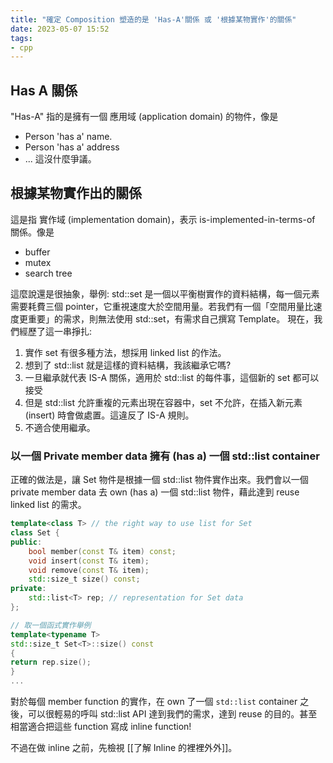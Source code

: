 ```yaml
---
title: "確定 Composition 塑造的是 'Has-A'關係 或 '根據某物實作'的關係"
date: 2023-05-07 15:52
tags:
- cpp
---
```


## Has A 關係
"Has-A" 指的是擁有一個 應用域 (application domain) 的物件，像是 
- Person 'has a' name.
- Person 'has a' address
- ...
這沒什麼爭議。

## 根據某物實作出的關係
這是指 實作域 (implementation domain)，表示 is-implemented-in-terms-of 關係。像是
- buffer
- mutex
- search tree

這麼說還是很抽象，舉例: 
std::set 是一個以平衡樹實作的資料結構，每一個元素需要耗費三個 pointer，它重視速度大於空間用量。若我們有一個「空間用量比速度更重要」的需求，則無法使用 std::set，有需求自己撰寫 Template。
現在，我們經歷了這一串掙扎: 

1. 實作 set 有很多種方法，想採用 linked list 的作法。
2. 想到了 std::list 就是這樣的資料結構，我該繼承它嗎?
3. 一旦繼承就代表 IS-A 關係，適用於 std::list 的每件事，這個新的 set 都可以接受
4. 但是 std::list 允許重複的元素出現在容器中，set 不允許，在插入新元素 (insert) 時會做處置。這違反了 IS-A 規則。
5. 不適合使用繼承。

### 以一個 Private member data 擁有 (has a) 一個 std::list container
正確的做法是，讓 Set 物件是根據一個 std::list 物件實作出來。我們會以一個 private member data 去 own (has a) 一個 std::list 物件，藉此達到 reuse linked list 的需求。

```c++
template<class T> // the right way to use list for Set
class Set {
public:
	bool member(const T& item) const;
	void insert(const T& item);
	void remove(const T& item);
	std::size_t size() const;
private:
	std::list<T> rep; // representation for Set data 
};

// 取一個函式實作舉例
template<typename T>
std::size_t Set<T>::size() const
{
return rep.size();
}
...
```

對於每個 member function 的實作，在 own 了一個 `std::list` container 之後，可以很輕易的呼叫 std::list API 達到我們的需求，達到 reuse 的目的。甚至相當適合把這些 function 寫成 inline function! 

不過在做 inline 之前，先檢視 [[了解 Inline 的裡裡外外]]。
